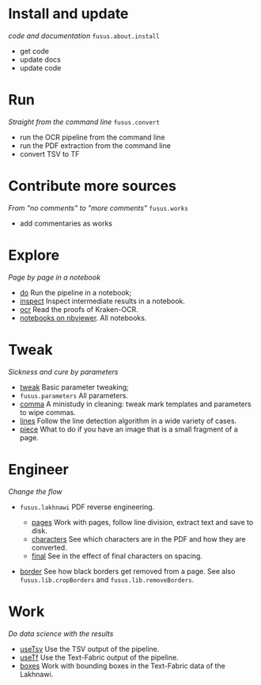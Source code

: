 # Install and update

*code and documentation* `fusus.about.install`

* get code
* update docs
* update code

# Run 

*Straight from the command line* `fusus.convert`

* run the OCR pipeline from the command line
* run the PDF extraction from the command line
* convert TSV to TF

# Contribute more sources

*From "no comments" to "more comments"* `fusus.works`

* add commentaries as works

# Explore

*Page by page in a notebook*

* [do](https://nbviewer.jupyter.org/github/among/fusus/blob/master/notebooks/example/do.ipynb)
  Run the pipeline in a notebook;
* [inspect](https://nbviewer.jupyter.org/github/among/fusus/blob/master/notebooks/example/inspect.ipynb)
  Inspect intermediate results in a notebook.
* [ocr](https://nbviewer.jupyter.org/github/among/fusus/blob/master/notebooks/example/ocr.ipynb)
  Read the proofs of Kraken-OCR.
* [notebooks on nbviewer](https://nbviewer.jupyter.org/github/among/fusus/tree/master/notebooks/).
  All notebooks.


# Tweak

*Sickness and cure by parameters*

* [tweak](https://nbviewer.jupyter.org/github/among/fusus/blob/master/notebooks/example/tweak.ipynb)
  Basic parameter tweaking;
* `fusus.parameters`
  All parameters.
* [comma](https://nbviewer.jupyter.org/github/among/fusus/blob/master/notebooks/example/comma.ipynb)
  A ministudy in cleaning: tweak mark templates and parameters to wipe commas.
* [lines](https://nbviewer.jupyter.org/github/among/fusus/blob/master/notebooks/example/lines.ipynb)
  Follow the line detection algorithm in a wide variety of cases.
* [piece](https://nbviewer.jupyter.org/github/among/fusus/blob/master/notebooks/example/piece.ipynb)
  What to do if you have an image that is a small fragment of a page.


# Engineer

*Change the flow*

* `fusus.lakhnawi` 
  PDF reverse engineering.

  * [pages](https://nbviewer.jupyter.org/github/among/fusus/blob/master/notebooks/Lakhnawi/pages.ipynb)
    Work with pages, follow line division, extract text and save to disk.
  * [characters](https://nbviewer.jupyter.org/github/among/fusus/blob/master/notebooks/Lakhnawi/characters.ipynb)
    See which characters are in the PDF and how they are converted.
  * [final](https://nbviewer.jupyter.org/github/among/fusus/blob/master/notebooks/Lakhnawi/final.ipynb)
    See in the effect of final characters on spacing.
* [border](https://nbviewer.jupyter.org/github/among/fusus/blob/master/notebooks/example/border.ipynb)
  See how black borders get removed from a page.
  See also `fusus.lib.cropBorders` and `fusus.lib.removeBorders`.


# Work

*Do data science with the results*

* [useTsv](https://nbviewer.jupyter.org/github/among/fusus/blob/master/notebooks/useTsv.ipynb)
  Use the TSV output of the pipeline.
* [useTf](https://nbviewer.jupyter.org/github/among/fusus/blob/master/notebooks/useTf.ipynb)
  Use the Text-Fabric output of the pipeline.
* [boxes](https://nbviewer.jupyter.org/github/among/fusus/blob/master/notebooks/Lakhnawi/boxes.ipynb)
  Work with bounding boxes in the Text-Fabric data of the Lakhnawi.
